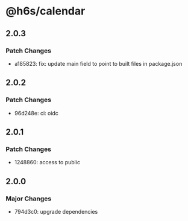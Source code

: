 # @h6s/calendar

## 2.0.3

### Patch Changes

- a185823: fix: update main field to point to built files in package.json

## 2.0.2

### Patch Changes

- 96d248e: ci: oidc

## 2.0.1

### Patch Changes

- 1248860: access to public

## 2.0.0

### Major Changes

- 794d3c0: upgrade dependencies
